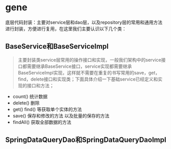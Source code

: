 # gene
底层代码封装：主要对service层和dao层，以及repository层的常用和通用方法进行封装，方便进行复用，在这里我们主要认识以下几个类：

## BaseService和BaseServiceImpl 
> 主要封装类service层常用的操作接口和实现，一般我们架构中的service接口都需要继承BaseService接口，service实现都需要继承BaseServiceImpl实现，这样就不需要在重复的书写常用的save，get，find，delete接口和实现类；下面具体介绍一下基础service已经定义和实现的接口和方法；

* count() 统计数据
* delete() 删除
* get() find() 等获取单个实体的方法
* save() 保存和修改的方法 以及批量的保存的方法
* findAll() 获取全部数据的方法


## SpringDataQueryDao和SpringDataQueryDaoImpl


